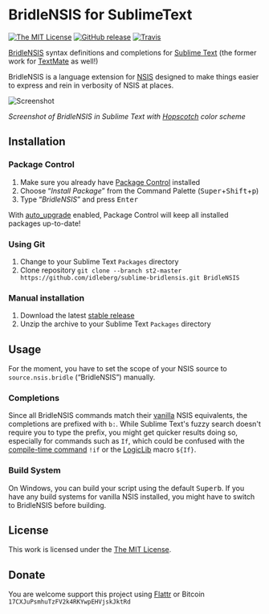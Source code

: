 # BridleNSIS for SublimeText

[![The MIT License](https://img.shields.io/badge/license-MIT-orange.svg?style=flat-square)](http://opensource.org/licenses/MIT)
[![GitHub release](https://img.shields.io/github/release/idleberg/sublime-bridlensis.svg?style=flat-square)](https://github.com/idleberg/sublime-bridlensis/releases)
[![Travis](https://img.shields.io/travis/idleberg/sublime-bridlensis.svg?style=flat-square)](https://travis-ci.org/idleberg/sublime-bridlensis)

[BridleNSIS](https://github.com/henrikor2/bridlensis) syntax definitions and completions for [Sublime Text](http://www.sublimetext.com/) (the former work for [TextMate](http://macromates.com/) as well!)

BridleNSIS is a language extension for [NSIS](http://nsis.sourceforge.net) designed to make things easier to express and rein in verbosity of NSIS at places.

![Screenshot](https://raw.github.com/idleberg/sublime-bridlensis/master/screenshot.png)

*Screenshot of BridleNSIS in Sublime Text with [Hopscotch](https://github.com/idleberg/Hopscotch) color scheme*

## Installation

### Package Control

1. Make sure you already have [Package Control](https://packagecontrol.io/) installed
2. Choose “*Install Package*” from the Command Palette (<kbd>Super</kbd>+<kbd>Shift</kbd>+<kbd>p</kbd>)
3. Type “*BridleNSIS*” and press <kbd>Enter</kbd>

With [auto_upgrade](http://wbond.net/sublime_packages/package_control/settings/) enabled, Package Control will keep all installed packages up-to-date!

### Using Git

1. Change to your Sublime Text `Packages` directory
2. Clone repository `git clone --branch st2-master https://github.com/idleberg/sublime-bridlensis.git BridleNSIS`

### Manual installation

1. Download the latest [stable release](https://github.com/idleberg/sublime-bridlensis/releases)
2. Unzip the archive to your Sublime Text `Packages` directory

## Usage

For the moment, you have to set the scope of your NSIS source to `source.nsis.bridle` (“BridleNSIS”) manually.

### Completions

Since all BridleNSIS commands match their [vanilla](https://en.wikipedia.org/wiki/Vanilla_software) NSIS equivalents, the completions are prefixed with `b:`. While Sublime Text's fuzzy search doesn't require you to type the prefix, you might get quicker results doing so, especially for commands such as `If`, which could be confused with the [compile-time command](https://github.com/NSIS-Dev/Documentation/blob/master/Reference/!if.markdown) `!if` or the [LogicLib](https://github.com/NSIS-Dev/Documentation/blob/master/Includes/LogicLib/If.markdown) macro `${If}`.

### Build System

On Windows, you can build your script using the default <kbd>Super</kbd><kbd>b</kbd>. If you have any build systems for vanilla NSIS installed, you might have to switch to BridleNSIS before building.

## License

This work is licensed under the [The MIT License](LICENSE).

## Donate

You are welcome support this project using [Flattr](https://flattr.com/submit/auto?user_id=idleberg&url=https://github.com/idleberg/sublime-bridlensis) or Bitcoin `17CXJuPsmhuTzFV2k4RKYwpEHVjskJktRd`
